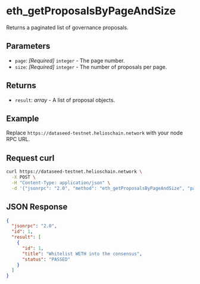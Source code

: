 # eth_getProposalsByPageAndSize

Returns a paginated list of governance proposals.

## Parameters

- `page`: *[Required]* `integer` - The page number.
- `size`: *[Required]* `integer` - The number of proposals per page.

## Returns

- `result`: *array* - A list of proposal objects.

## Example

Replace `https://dataseed-testnet.helioschain.network` with your node RPC URL.

## Request curl
```sh
curl https://dataseed-testnet.helioschain.network \
  -X POST \
  -H "Content-Type: application/json" \
  -d '{"jsonrpc": "2.0", "method": "eth_getProposalsByPageAndSize", "params": ["0x1", "0x1"], "id": 1}'
```

## JSON Response
```json
{
  "jsonrpc": "2.0",
  "id": 1,
  "result": [
    {
      "id": 1,
      "title": "Whitelist WETH into the consensus",
      "status": "PASSED"
    }
  ]
}
```